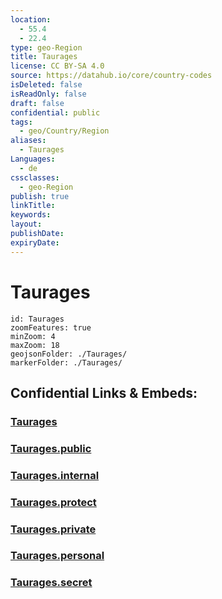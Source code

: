```yaml
---
location:
  - 55.4
  - 22.4
type: geo-Region
title: Taurages
license: CC BY-SA 4.0
source: https://datahub.io/core/country-codes
isDeleted: false
isReadOnly: false
draft: false
confidential: public
tags:
  - geo/Country/Region
aliases:
  - Taurages
Languages:
  - de
cssclasses:
  - geo-Region
publish: true
linkTitle:
keywords:
layout:
publishDate:
expiryDate:
---
```


# Taurages

```leaflet
id: Taurages
zoomFeatures: true 
minZoom: 4 
maxZoom: 18
geojsonFolder: ./Taurages/
markerFolder: ./Taurages/
```


## Confidential Links & Embeds: 

### [Taurages](/_Standards/Earth/Continent/Europe/Europe~North/Lithuania/Counties~Lithuania/Taurages.md) 

### [Taurages.public](/_public/Earth/Continent/Europe/Europe~North/Lithuania/Counties~Lithuania/Taurages.public.md) 

### [Taurages.internal](/_internal/Earth/Continent/Europe/Europe~North/Lithuania/Counties~Lithuania/Taurages.internal.md) 

### [Taurages.protect](/_protect/Earth/Continent/Europe/Europe~North/Lithuania/Counties~Lithuania/Taurages.protect.md) 

### [Taurages.private](/_private/Earth/Continent/Europe/Europe~North/Lithuania/Counties~Lithuania/Taurages.private.md) 

### [Taurages.personal](/_personal/Earth/Continent/Europe/Europe~North/Lithuania/Counties~Lithuania/Taurages.personal.md) 

### [Taurages.secret](/_secret/Earth/Continent/Europe/Europe~North/Lithuania/Counties~Lithuania/Taurages.secret.md)

